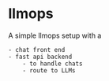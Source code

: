 # llmops

A simple llmops setup with a

    - chat front end
    - fast api backend
        - to handle chats
        - route to LLMs


